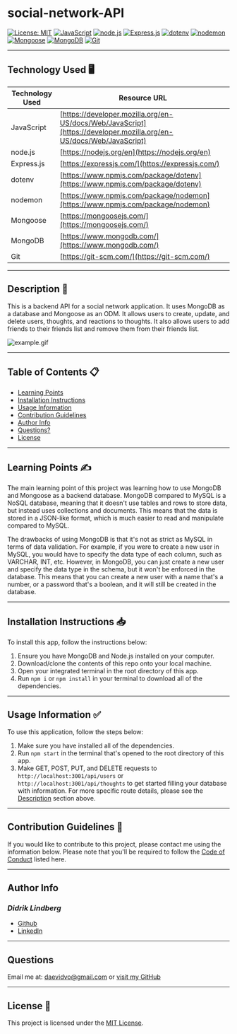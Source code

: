 # social-network-API


[![License: MIT](https://img.shields.io/badge/License-MIT-yellow.svg)](https://opensource.org/licenses/MIT)
[![JavaScript](https://img.shields.io/badge/JavaScript-ES6-yellow)](https://developer.mozilla.org/en-US/docs/Web/JavaScript)
[![node.js](https://img.shields.io/badge/node.js-v14.17.0-green)](https://nodejs.org/en)
[![Express.js](https://img.shields.io/badge/Express.js-v4.17.1-blue)](https://expressjs.com/)
[![dotenv](https://img.shields.io/badge/dotenv-v10.0.0-orange)](https://www.npmjs.com/package/dotenv)
[![nodemon](https://img.shields.io/badge/nodemon-v2.0.14-lightgrey)](https://www.npmjs.com/package/nodemon)
[![Mongoose](https://img.shields.io/badge/Mongoose-v5.13.3-yellowgreen)](https://mongoosejs.com/)
[![MongoDB](https://img.shields.io/badge/MongoDB-v4.4.6-brightgreen)](https://www.mongodb.com/)
[![Git](https://img.shields.io/badge/Git-v2.32.0-red)](https://git-scm.com/)


---

## Technology Used 🖥️

| Technology Used | Resource URL |
|-----------------|--------------|
| JavaScript | [https://developer.mozilla.org/en-US/docs/Web/JavaScript](https://developer.mozilla.org/en-US/docs/Web/JavaScript) |
| node.js | [https://nodejs.org/en](https://nodejs.org/en) |
| Express.js | [https://expressjs.com/](https://expressjs.com/) |
| dotenv | [https://www.npmjs.com/package/dotenv](https://www.npmjs.com/package/dotenv) |
| nodemon | [https://www.npmjs.com/package/nodemon](https://www.npmjs.com/package/nodemon) |
| Mongoose | [https://mongoosejs.com/](https://mongoosejs.com/) |
| MongoDB | [https://www.mongodb.com/](https://www.mongodb.com/) |
| Git | [https://git-scm.com/](https://git-scm.com/) |

---

## Description 📝

This is a backend API for a social network application. It uses MongoDB as a database and Mongoose as an ODM. It allows users to create, update, and delete users, thoughts, and reactions to thoughts. It also allows users to add friends to their friends list and remove them from their friends list.

![example.gif](./assets/media/Routes.gif)

---

## Table of Contents 📋
* [Learning Points](#learning-points-✍️)
* [Installation Instructions](#installation-instructions-📥)
* [Usage Information](#usage-information-✅)
* [Contribution Guidelines](#contribution-guidelines-🤝)
* [Author Info](#author-info-👺)
* [Questions?](#questions-❓)
* [License](#license-🚩)

---

## Learning Points ✍️

The main learning point of this project was learning how to use MongoDB and Mongoose as a backend database.
MongoDB compared to MySQL is a NoSQL database, meaning that it doesn't use tables and rows to store data, but instead uses collections and documents. This means that the data is stored in a JSON-like format, which is much easier to read and manipulate compared to MySQL.

The drawbacks of using MongoDB is that it's not as strict as MySQL in terms of data validation. For example, if you were to create a new user in MySQL, you would have to specify the data type of each column, such as VARCHAR, INT, etc. However, in MongoDB, you can just create a new user and specify the data type in the schema, but it won't be enforced in the database. This means that you can create a new user with a name that's a number, or a password that's a boolean, and it will still be created in the database.

---

## Installation Instructions 📥

To install this app, follow the instructions below:

1. Ensure you have MongoDB and Node.js installed on your computer.
2. Download/clone the contents of this repo onto your local machine.
3. Open your integrated terminal in the root directory of this app.
4. Run `npm i` or `npm install` in your terminal to download all of the dependencies.

---

## Usage Information ✅

To use this application, follow the steps below:

1. Make sure you have installed all of the dependencies.
2. Run `npm start` in the terminal that's opened to the root directory of this app.
3. Make GET, POST, PUT, and DELETE requests to `http://localhost:3001/api/users` or `http://localhost:3001/api/thoughts` to get started filling your database with information. For more specific route details, please see the [Description](#description-📝) section above.

---

## Contribution Guidelines 🤝

If you would like to contribute to this project, please contact me using the information below. Please note that you'll be required to follow the [Code of Conduct](https://www.contributor-covenant.org/version/2/0/code_of_conduct/) listed here.

---

## Author Info

### ***Didrik Lindberg***
* [Github](https://www.github.com/Didriklindberg)
* [LinkedIn](https://www.linkedin.com/in/Didriklindberg)

---

## Questions

Email me at: [daevidvo@gmail.com](mailto:lindberg.didrik@gmail.com) or [visit my GitHub](https://www.github.com/Didriklindberg)

---

## License 🚩

This project is licensed under the [MIT License](https://opensource.org/licenses/MIT).


